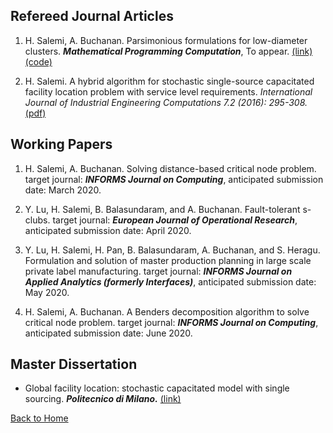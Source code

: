 ## Refereed Journal Articles

1. H. Salemi, A. Buchanan. Parsimonious formulations for low-diameter clusters. ***Mathematical Programming Computation***, To appear. [(link)](https://link.springer.com/article/10.1007/s12532-020-00175-6)[(code)](https://github.com/halisalemi/ParsimoniousKClub)

2. H. Salemi. A hybrid algorithm for stochastic single-source capacitated facility location problem
with service level requirements. *International Journal of Industrial Engineering Computations 7.2
(2016): 295-308.* [(pdf)](http://m.growingscience.com/ijiec/Vol7/IJIEC_2015_37.pdf)

## Working Papers
1. H. Salemi, A. Buchanan. Solving distance-based critical node problem. target journal: ***INFORMS Journal on Computing***, anticipated submission date: March 2020. 

2. Y. Lu, H. Salemi, B. Balasundaram, and A. Buchanan. Fault-tolerant s-clubs. target journal: ***European Journal of Operational Research***, anticipated submission date: April 2020.

3. Y. Lu, H. Salemi, H. Pan, B. Balasundaram, A. Buchanan, and S. Heragu. Formulation and solution of master production planning in large scale private label manufacturing. target journal: ***INFORMS Journal on Applied Analytics (formerly Interfaces)***, anticipated submission date: May 2020.

4. H. Salemi, A. Buchanan. A Benders decomposition algorithm to solve critical node problem. target journal: ***INFORMS Journal on Computing***, anticipated submission date: June 2020. 

## Master Dissertation 

- Global facility location: stochastic capacitated model with single sourcing. ***Politecnico di Milano.*** [(link)](https://www.politesi.polimi.it/handle/10589/108091)

[Back to Home](./README.md)

